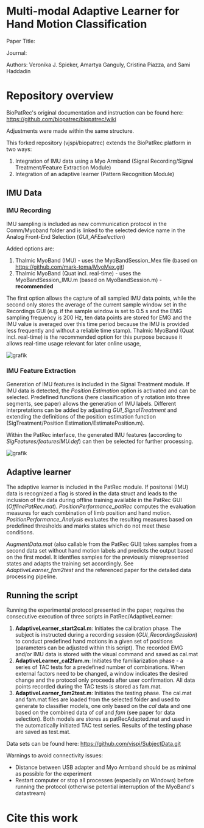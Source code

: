 # Multi-modal Adaptive Learner for Hand Motion Classification

Paper Title:

Journal: 

Authors: Veronika J. Spieker, Amartya Ganguly, Cristina Piazza, and Sami Haddadin


# Repository overview

BioPatRec's original documentation and instruction can be found here: https://github.com/biopatrec/biopatrec/wiki

Adjustments were made within the same structure.

This forked repository (vjspi/biopatrec) extends the BioPatRec platform in two ways:
1. Integration of IMU data using a Myo Armband (Signal Recording/Signal Treatment/Feature Extraction Module)
2. Integration of an adaptive learner (Pattern Recognition Module)

## IMU Data
### IMU Recording
IMU sampling is included as new communication protocol in the Comm/Myoband folder and is linked to the selected device name in the Analog Front-End Selection (_GUI_AFEselection_)

Added options are:
1. Thalmic MyoBand (IMU) - uses the MyoBandSession_Mex file (based on https://github.com/mark-toma/MyoMex.git)
2. Thalmic MyoBand (Quat incl. real-time) - uses the MyoBandSession_IMU.m (based on MyoBandSession.m) - **recommended**

The first option allows the capture of all sampled IMU data points, while the second only stores the average of the current sample window set in the Recordings GUI (e.g. if the sample window is set to 0.5 s and the EMG sampling frequency is 200 Hz, ten data points are stored for EMG and the IMU value is averaged over this time period because the IMU is provided less frequently and without a reliable time stamp). Thalmic MyoBand (Quat incl. real-time) is the recommended option for this purpose because it allows real-time usage relevant for later online usage, 

![grafik](https://user-images.githubusercontent.com/80716904/134916102-92689f5b-67a9-42e2-afce-b0c13b24e739.png)

### IMU Feature Extraction
Generation of IMU features is included in the Signal Treatment module. If IMU data is detected, the _Position Estimation_ option is activated and can be selected. Predefined functions (here classification of y rotation into three segments, see paper) allows the generation of IMU labels. Different interpretations can be added by adjusting _GUI_SignalTreatment_ and extending the definitions of the position estimation function (SigTreatment/Position Estimation/EstimatePosition.m). 

Within the PatRec interface, the generated IMU features (according to _SigFeatures/featuresIMU.def_) can then be selected for further processing.

![grafik](https://user-images.githubusercontent.com/80716904/134928772-c84da526-f340-4538-8872-f0c024551185.png)

## Adaptive learner
The adaptive learner is included in the PatRec module. If positonal (IMU) data is recognized a flag is stored in the data struct and leads to the inclusion of the data during offline training available in the PatRec GUI (_OfflinePatRec.mat_). _PositionPerformance_patRec_ computes the evaluation measures for each combination of limb position and hand motion. _PositionPerformance_Analysis_ evaluates the resulting measures based on predefined thresholds and marks states which do not meet these conditions.

_AugmentData.mat_ (also callable from the PatRec GUI) takes samples from a second data set without hand motion labels and predicts the output based on the first model. It identfies samples for the previously misrepresented states and adapts the training set accordingly. See _AdaptiveLearner_fam2test_ and the referenced paper for the detailed data processing pipeline. 

## Running the script

Running the experimental protocol presented in the paper, requires the consecutive execution of three scripts in PatRec/AdaptiveLearner:
1. **AdaptiveLearner_start2cal.m**: Initiates the calibration phase. The subject is instructed during a recording session (_GUI_RecordingSession_) to conduct predefined hand motions in a given set of positions (parameters can be adjusted within this script). The recorded EMG and/or IMU data is stored with the visual command and saved as cal.mat 
2. **AdaptiveLearner_cal2fam.m**: Initiates the familiarization phase - a series of TAC tests for a predefined number of combinations. When external factors need to be changed, a window indicates the desired change and the protocol only proceeds after user confirmation. All data points recorded during the TAC tests is stored as fam.mat.
3. **AdaptiveLearner_fam2test.m**: Initiates the testing phase. The cal.mat and fam.mat files are loaded from the selected folder and used to generate to classifier models, one only based on the _cal_ data and one based on the combined data of _cal_ and _fam_ (see paper for data selection). Both models are stores as patRecAdapted.mat and used in the automatically initiated TAC test series. Results of the testing phase are saved as test.mat.

Data sets can be found here: https://github.com/vjspi/SubjectData.git

Warnings to avoid connectivity issues:
- Distance between USB adapter and Myo Armband should be as minimal as possible for the experiment 
- Restart computer or stop all processes (especially on Windows) before running the protocol (otherwise potential interruption of the MyoBand's datastream)

# Cite this work
